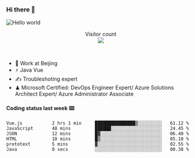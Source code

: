 ### Hi there 👋

<img src="https://raw.githubusercontent.com/sagar-viradiya/sagar-viradiya/master/resources/banner.png" alt="Hello world">
<p align="center"> 
  Visitor count<br/>
  <img src="https://profile-counter.glitch.me/youszoe/count.svg" />
</p>
<br/>

- 🍻 Work at Beijing 
- ⚡ Java Vue
- ✍️ Troubleshoting expert
- ♟  Microsoft Certified: DevOps Engineer Expert/ Azure Solutions Architect Expert/ Azure Administrator Associate

#### Coding status last week ⌨️

<!--START_SECTION:waka-->

```text
Vue.js           2 hrs 1 min     ███████████████▒░░░░░░░░░   61.12 %
JavaScript       48 mins         ██████░░░░░░░░░░░░░░░░░░░   24.45 %
JSON             12 mins         █▓░░░░░░░░░░░░░░░░░░░░░░░   06.40 %
HTML             10 mins         █▒░░░░░░░░░░░░░░░░░░░░░░░   05.10 %
prototext        5 mins          ▓░░░░░░░░░░░░░░░░░░░░░░░░   02.55 %
Java             0 secs          ░░░░░░░░░░░░░░░░░░░░░░░░░   00.38 %
```

<!--END_SECTION:waka-->

<br/>
<center><img src="http://ghchart.rshah.org/409ba5/yousazoe" alt="" /></center>


